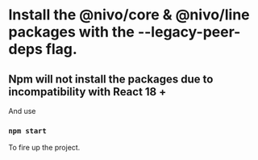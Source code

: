 
# Install the @nivo/core & @nivo/line packages with the --legacy-peer-deps flag.

## Npm will not install the packages due to incompatibility with React 18 +

And use

### `npm start`

To fire up the project. 



